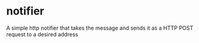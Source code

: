 # notifier
A simple http notifier that takes the message and sends it as a HTTP POST request to a desired address
